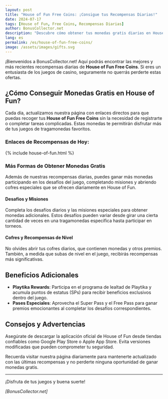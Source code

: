 ```yaml
---
layout: post
title: "House of Fun Free Coins: ¡Consigue tus Recompensas Diarias!"
date: 2024-07-17
tags: [House of Fun, Free Coins, Recompensas Diarias]
author: BonusCollector.net
description: "Descubre cómo obtener tus monedas gratis diarias en House of Fun y disfruta de las mejores recompensas sin complicaciones."
lang: es
permalink: /es/house-of-fun-free-coins/
image: /assets/images/gifts.svg
---
```


¡Bienvenidos a BonusCollector.net! Aquí podrás encontrar las mejores y más recientes recompensas diarias de **House of Fun Free Coins**. Si eres un entusiasta de los juegos de casino, seguramente no querrás perderte estas ofertas.

## ¿Cómo Conseguir Monedas Gratis en House of Fun?

Cada día, actualizamos nuestra página con enlaces directos para que puedas recoger tus **House of Fun Free Coins** sin la necesidad de registrarte o completar tareas complicadas. Estas monedas te permitirán disfrutar más de tus juegos de tragamonedas favoritos.

### Enlaces de Recompensas de Hoy:

{% include house-of-fun.html %}

### Más Formas de Obtener Monedas Gratis

Además de nuestras recompensas diarias, puedes ganar más monedas participando en los desafíos del juego, completando misiones y abriendo cofres especiales que se ofrecen diariamente en House of Fun.

#### Desafíos y Misiones

Completa los desafíos diarios y las misiones especiales para obtener monedas adicionales. Estos desafíos pueden variar desde girar una cierta cantidad de veces en una tragamonedas específica hasta participar en torneos.

#### Cofres y Recompensas de Nivel

No olvides abrir tus cofres diarios, que contienen monedas y otros premios. También, a medida que subas de nivel en el juego, recibirás recompensas más significativas.

## Beneficios Adicionales

- **Playtika Rewards**: Participa en el programa de lealtad de Playtika y acumula puntos de estatus (SPs) para recibir beneficios exclusivos dentro del juego.
- **Pases Especiales**: Aprovecha el Super Pass y el Free Pass para ganar premios emocionantes al completar los desafíos correspondientes.

## Consejos y Advertencias

Asegúrate de descargar la aplicación oficial de House of Fun desde tiendas confiables como Google Play Store o Apple App Store. Evita versiones modificadas que pueden comprometer tu seguridad.

Recuerda visitar nuestra página diariamente para mantenerte actualizado con las últimas recompensas y no perderte ninguna oportunidad de ganar monedas gratis.

---

¡Disfruta de tus juegos y buena suerte!

*[BonusCollector.net]*